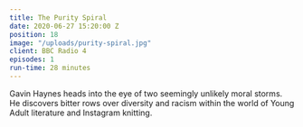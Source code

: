 ```yaml
---
title: The Purity Spiral
date: 2020-06-27 15:20:00 Z
position: 18
image: "/uploads/purity-spiral.jpg"
client: BBC Radio 4
episodes: 1
run-time: 28 minutes
---
```


Gavin Haynes heads into the eye of two seemingly unlikely moral storms. He discovers bitter rows over diversity and racism within the world of Young Adult literature and Instagram knitting.